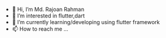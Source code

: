 - 👋 Hi, I’m Md. Rajoan Rahman
- 👀 I’m interested in flutter,dart
- 🌱 I’m currently learning/developing using flutter framework
- 📫 How to reach me ...

<!---
rajoanrahman100/rajoanrahman100 is a ✨ special ✨ repository because its `README.md` (this file) appears on your GitHub profile.
You can click the Preview link to take a look at your changes.
--->
